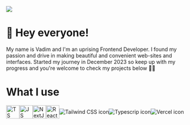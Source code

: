<div>
  <img src="https://www.codewars.com/users/vadimkim0203/badges/large">
</div>


<h1>👋 Hey everyone!</h1>
<p>My name is Vadim and I'm an uprising Frontend Developer. I found my passion and drive in making beautiful and convenient web-sites and interfaces. Started my journey in December 2023 so keep up with my progress and you're welcome to check my projects below 🙇🏻</p>



<h1>What I use</h1>
<div style="display: flex; align-items: center; justify-items: center;">
  <img src="https://abrudz.github.io/logos/TypeScript.svg" alt="TS icon" width="36px" height="36px"/>
  <img src="https://abrudz.github.io/logos/JS.svg" alt="JS icon" width="36px" height="36px">
  <img src="https://raw.githubusercontent.com/prplx/svg-logos/master/svg/NextJS.svg" alt="NextJS icon" width="36px" height="36px">
  <img src="https://raw.githubusercontent.com/prplx/svg-logos/master/svg/React.svg" alt="React icon" width="36px" height="36px">
  <img src="https://raw.githubusercontent.com/prplx/svg-logos/master/svg/TailwindCSS.svg" alt="Tailwind CSS icon" >
  <img src="https://raw.githubusercontent.com/prplx/svg-logos/master/svg/TypeScript.svg" alt="Typescrip icon">
  <img src="https://raw.githubusercontent.com/prplx/svg-logos/master/svg/Vercel.svg" alt="Vercel icon">
  
</div>
<!---
vadimkim0203/vadimkim0203 is a ✨ special ✨ repository because its `README.md` (this file) appears on your GitHub profile.
You can click the Preview link to take a look at your changes.
--->
